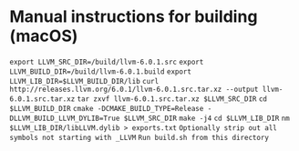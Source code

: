 # Manual instructions for building (macOS)

`export LLVM_SRC_DIR=/build/llvm-6.0.1.src`
`export LLVM_BUILD_DIR=/build/llvm-6.0.1.build`
`export LLVM_LIB_DIR=$LLVM_BUILD_DIR/lib`
`curl http://releases.llvm.org/6.0.1/llvm-6.0.1.src.tar.xz --output llvm-6.0.1.src.tar.xz`
`tar zxvf llvm-6.0.1.src.tar.xz $LLVM_SRC_DIR`
`cd $LLVM_BUILD_DIR`
`cmake -DCMAKE_BUILD_TYPE=Release -DLLVM_BUILD_LLVM_DYLIB=True $LLVM_SRC_DIR`
`make -j4`
`cd $LLVM_LIB_DIR`
`nm $LLVM_LIB_DIR/libLLVM.dylib > exports.txt`
`Optionally strip out all symbols not starting with _LLVM`
`Run build.sh from this directory`